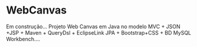 # WebCanvas
Em construção... Projeto Web Canvas em Java no modelo MVC + JSON +JSP + Maven + QueryDsl + EclipseLink JPA + Bootstrap+CSS + BD MySQL Workbench....
